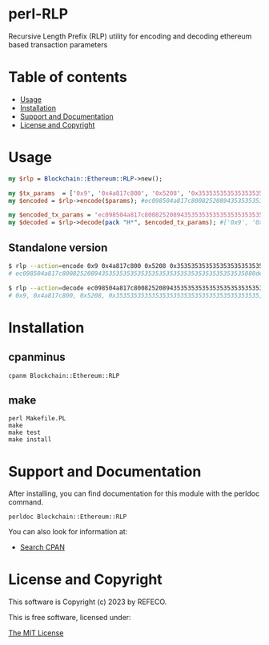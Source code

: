 # perl-RLP

Recursive Length Prefix (RLP) utility for encoding and decoding ethereum based transaction parameters

# Table of contents

- [Usage](#usage)
- [Installation](#installation)
- [Support and Documentation](#support-and-documentation)
- [License and Copyright](#license-and-copyright)

# Usage

```perl
my $rlp = Blockchain::Ethereum::RLP->new();

my $tx_params  = ['0x9', '0x4a817c800', '0x5208', '0x3535353535353535353535353535353535353535', '0xde0b6b3a7640000', '0x', '0x1', '0x', '0x'];
my $encoded = $rlp->encode($params); #ec098504a817c800825208943535353535353535353535353535353535353535880de0b6b3a764000080018080

my $encoded_tx_params = 'ec098504a817c800825208943535353535353535353535353535353535353535880de0b6b3a764000080018080';
my $decoded = $rlp->decode(pack "H*", $encoded_tx_params); #['0x9', '0x4a817c800', '0x5208', '0x3535353535353535353535353535353535353535', '0xde0b6b3a7640000', '0x', '0x1', '0x', '0x']
```

## Standalone version

```bash
$ rlp --action=encode 0x9 0x4a817c800 0x5208 0x3535353535353535353535353535353535353535 0xde0b6b3a7640000 0x 0x1 0x 0x
# ec098504a817c800825208943535353535353535353535353535353535353535880de0b6b3a764000080018080

$ rlp --action=decode ec098504a817c800825208943535353535353535353535353535353535353535880de0b6b3a764000080018080
# 0x9, 0x4a817c800, 0x5208, 0x3535353535353535353535353535353535353535, 0xde0b6b3a7640000, 0x, 0x1, 0x, 0x
```

# Installation

## cpanminus

```
cpanm Blockchain::Ethereum::RLP
```

## make

```
perl Makefile.PL
make
make test
make install
```

# Support and Documentation

After installing, you can find documentation for this module with the
perldoc command.

```
perldoc Blockchain::Ethereum::RLP
```

You can also look for information at:

- [Search CPAN](https://metacpan.org/release/Blockchain-Ethereum-RLP)

# License and Copyright

This software is Copyright (c) 2023 by REFECO.

This is free software, licensed under:

  [The MIT License](./LICENSE)
